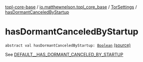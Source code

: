 [topl-core-base](../../index.md) / [io.matthewnelson.topl_core_base](../index.md) / [TorSettings](index.md) / [hasDormantCanceledByStartup](./has-dormant-canceled-by-startup.md)

# hasDormantCanceledByStartup

`abstract val hasDormantCanceledByStartup: `[`Boolean`](https://kotlinlang.org/api/latest/jvm/stdlib/kotlin/-boolean/index.html) [(source)](https://github.com/05nelsonm/TorOnionProxyLibrary-Android/blob/master/topl-core-base/src/main/java/io/matthewnelson/topl_core_base/TorSettings.kt#L260)

See [DEFAULT__HAS_DORMANT_CANCELED_BY_STARTUP](-d-e-f-a-u-l-t__-h-a-s_-d-o-r-m-a-n-t_-c-a-n-c-e-l-e-d_-b-y_-s-t-a-r-t-u-p.md)

